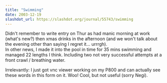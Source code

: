 ```yaml
---
title: "Swimming"
date: 2003-12-19
slashdot_url: https://slashdot.org/journal/55743/swimming
---
```


<p>Didn't remember to write entry on Thur as had manic morning at work (what's new?) then xmas drinks in the afternoon (and we won't talk about the evening other than saying I regret it... urrrgh).<br>In other news, I made it into the pool in time for 35 mins swimming and managed 22 lengths I think. Including two not very successful attempts at a front crawl / breathing water.</p>
<p>Irrelevantly: I just got vnc viewer working on my P800 and can actually see these words in this form on it. Woo! Cool, but not useful (sorry Negi).</p>

